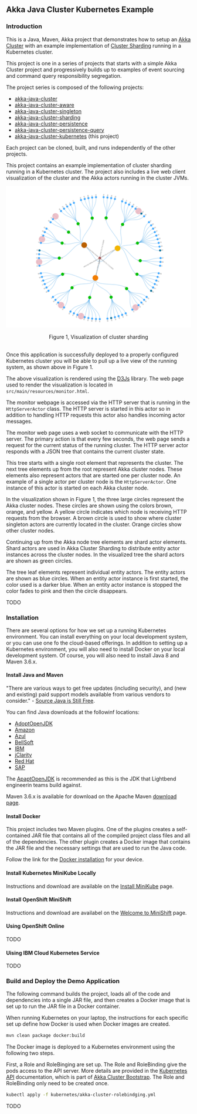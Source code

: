 ## Akka Java Cluster Kubernetes Example

### Introduction

This is a Java, Maven, Akka project that demonstrates how to setup an
[Akka Cluster](https://doc.akka.io/docs/akka/current/index-cluster.html)
with an example implementation of
[Cluster Sharding](https://doc.akka.io/docs/akka/current/cluster-sharding.html) running in a Kubernetes cluster.

This project is one in a series of projects that starts with a simple Akka Cluster project and progressively builds up to examples of event sourcing and command query responsibility segregation.

The project series is composed of the following projects:
* [akka-java-cluster](https://github.com/mckeeh3/akka-java-cluster)
* [akka-java-cluster-aware](https://github.com/mckeeh3/akka-java-cluster-aware)
* [akka-java-cluster-singleton](https://github.com/mckeeh3/akka-java-cluster-singleton)
* [akka-java-cluster-sharding](https://github.com/mckeeh3/akka-java-cluster-sharding)
* [akka-java-cluster-persistence](https://github.com/mckeeh3/akka-java-cluster-persistence)
* [akka-java-cluster-persistence-query](https://github.com/mckeeh3/akka-java-cluster-persistence-query)
* [akka-java-cluster-kubernetes](https://github.com/mckeeh3/akka-java-cluster-kubernetes) (this project)

Each project can be cloned, built, and runs independently of the other projects.

This project contains an example implementation of cluster sharding running in a Kubernetes cluster. The project also includes a live web client visualization of the cluster and the Akka actors running in the cluster JVMs.

![Visualization of cluster sharding](docs/images/akka-cluster-k8-3-pods.png)
<center>Figure 1, Visualization of cluster sharding</center><br/>

Once this application is successfully deployed to a properly configured Kubernetes cluster you will be able to pull up a live view of the running system, as shown above in Figure 1.

The above visualization is rendered using the [D3Js](https://d3js.org/) library. The web page used to render the visualization is located in `src/main/resources/monitor.html`.

The monitor webpage is accessed via the HTTP server that is running in the `HttpServerActor` class. The HTTP server is started in this actor so in addition to handling HTTP requests this actor also handles incoming actor messages.

The monitor web page uses a web socket to communicate with the HTTP server. The primary action is that every few seconds, the web page sends a request for the current status of the running cluster. The HTTP server actor responds with a JSON tree that contains the current cluster state.

This tree starts with a single root element that represents the cluster. The next tree elements up from the root represent Akka cluster nodes. These elements also represent actors that are started one per cluster node. An example of a single actor per cluster node is the `HttpServerActor`. One instance of this actor is started on each Akka cluster node.

In the visualization shown in Figure 1, the three large circles represent the Akka cluster nodes. These circles are shown using the colors brown, orange, and yellow. A yellow circle indicates which node is receiving HTTP requests from the browser. A brown circle is used to show where cluster singleton actors are currently located in the cluster. Orange circles show other cluster nodes.

Continuing up from the Akka node tree elements are shard actor elements. Shard actors are used in Akka Cluster Sharding to distribute entity actor instances across the cluster nodes. In the visualized tree the shard actors are shown as green circles.

The tree leaf elements represent individual entity actors. The entity actors are shown as blue circles. When an entity actor instance is first started, the color used is a darker blue. When an entity actor instance is stopped the color fades to pink and then the circle disappears.

TODO

### Installation

There are several options for how we set up a running Kubernetes environment. You can install everything on your local development system, or you can use one fo the cloud-based offerings. In addition to setting up a Kubernetes environment, you will also need to install Docker on your local development system. Of course, you will also need to install Java 8 and Maven 3.6.x.

#### Install Java and Maven

"There are various ways to get free updates (including security), and (new and existing) paid support models available from various vendors to consider." - [Source Java is Still Free](https://medium.com/@javachampions/java-is-still-free-c02aef8c9e04).

You can find Java downloads at the followinf locations:

* [AdoptOpenJDK](https://adoptopenjdk.net/)
* [Amazon](https://aws.amazon.com/corretto/)
* [Azul](https://www.azul.com/products/zulu-enterprise/)
* [BellSoft](https://bell-sw.com/java.html)
* [IBM](https://www.ibm.com/marketplace/support-for-runtimes)
* [jClarity](https://www.jclarity.com/)
* [Red Hat](https://access.redhat.com/articles/1299013)
* [SAP](https://github.com/SAP/SapMachine)

The [ApaptOpenJDK](https://adoptopenjdk.net/) is recommended as this is the JDK that Lightbend engineerin teams build against.

Maven 3.6.x is available for download on the Apache Maven [download page](https://maven.apache.org/download.cgi).

#### Install Docker

This project includes two Maven plugins. One of the plugins creates a self-contained JAR file that contains all of the compiled project class files and all of the dependencies. The other plugin creates a Docker image that contains the JAR file and the necessary settings that are used to run the Java code.

Follow the link for the [Docker installation](https://hub.docker.com/search?q=&type=edition&offering=community) for your device.

#### Install Kubernetes MiniKube Locally

Instructions and download are available on the [Install MiniKube](https://kubernetes.io/docs/tasks/tools/install-minikube/) page.

#### Install OpenShift MiniShift

Instructions and download are availabel on the [Welcome to MiniShift](https://docs.okd.io/latest/minishift/index.html) page.

#### Using OpenShift Online

TODO

#### Uising IBM Cloud Kubernetes Service

TODO

### Build and Deploy the Demo Application

The following command builds the project, loads all of the code and dependencies into a single JAR file, and then creates a Docker image that is set up to run the JAR file in a Docker container.

When running Kubernetes on your laptop, the instructions for each specific set up define how Docker is used when Docker images are created.

~~~bash
mvn clean package docker:build
~~~

The Docker image is deployed to a Kubernetes environment using the following two steps.

First, a Role and RoleBinging are set up. The Role and RoleBinding give the pods access to the API server. More details are provided in the [Kubernetes API](https://doc.akka.io/docs/akka-management/current/bootstrap/kubernetes-api.html#kubernetes-api) documentation, which is part of [Akka Cluster Bootstrap](https://doc.akka.io/docs/akka-management/current/bootstrap/index.html#akka-cluster-bootstrap). The Role and RoleBinding only need to be created once.

~~~bash
kubectl apply -f kubernetes/akka-cluster-rolebindging.yml
~~~



TODO
